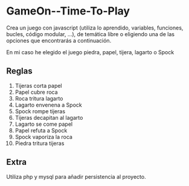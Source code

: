 # GameOn--Time-To-Play

Crea un juego con javascript (utiliza lo aprendido, variables, funciones, bucles, código modular, ...), de temática libre o eligiendo una de las opciones que encontrarás a continuación.

En mi caso he elegido el juego piedra, papel, tijera, lagarto o Spock

## Reglas

1. Tijeras corta papel
2. Papel cubre roca
3. Roca tritura lagarto
4. Lagarto envenena a Spock
5. Spock rompe tijeras
6. Tijeras decapitan al lagarto
7. Lagarto se come papel
8. Papel refuta a Spock
9. Spock vaporiza la roca
10. Piedra tritura tijeras

## Extra

Utiliza php y mysql para añadir persistencia al proyecto.
